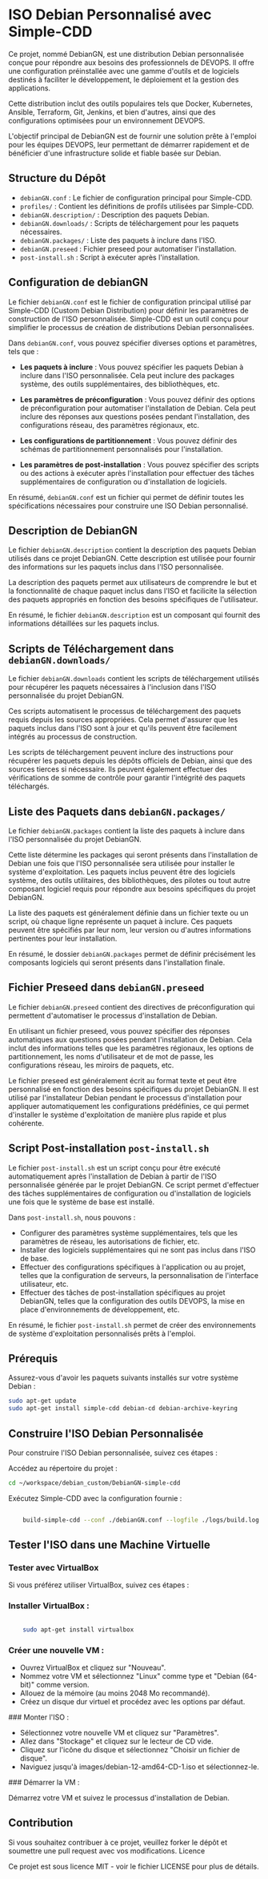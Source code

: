 # ISO Debian Personnalisé avec Simple-CDD

Ce projet, nommé DebianGN, est une distribution Debian personnalisée conçue pour répondre aux besoins des professionnels de DEVOPS. Il offre une configuration préinstallée avec une gamme d'outils et de logiciels destinés à faciliter le développement, le déploiement et la gestion des applications.

Cette distribution inclut des outils populaires tels que Docker, Kubernetes, Ansible, Terraform, Git, Jenkins, et bien d'autres, ainsi que des configurations optimisées pour un environnement DEVOPS. 

L'objectif principal de DebianGN est de fournir une solution prête à l'emploi pour les équipes DEVOPS, leur permettant de démarrer rapidement et de bénéficier d'une infrastructure solide et fiable basée sur Debian.

## Structure du Dépôt

- `debianGN.conf` : Le fichier de configuration principal pour Simple-CDD.
- `profiles/` : Contient les définitions de profils utilisées par Simple-CDD.
- `debianGN.description/` : Description des paquets Debian.
- `debianGN.downloads/` : Scripts de téléchargement pour les paquets nécessaires.
- `debianGN.packages/` : Liste des paquets à inclure dans l'ISO.
- `debianGN.preseed` : Fichier preseed pour automatiser l'installation.
- `post-install.sh` : Script à exécuter après l'installation.

## Configuration de debianGN

Le fichier `debianGN.conf` est le fichier de configuration principal utilisé par Simple-CDD (Custom Debian Distribution) pour définir les paramètres de construction de l'ISO personnalisée. Simple-CDD est un outil conçu pour simplifier le processus de création de distributions Debian personnalisées.

Dans `debianGN.conf`, vous pouvez spécifier diverses options et paramètres, tels que :

- **Les paquets à inclure** : Vous pouvez spécifier les paquets Debian à inclure dans l'ISO personnalisée. Cela peut inclure des packages système, des outils supplémentaires, des bibliothèques, etc.

- **Les paramètres de préconfiguration** : Vous pouvez définir des options de préconfiguration pour automatiser l'installation de Debian. Cela peut inclure des réponses aux questions posées pendant l'installation, des configurations réseau, des paramètres régionaux, etc.

- **Les configurations de partitionnement** : Vous pouvez définir des schémas de partitionnement personnalisés pour l'installation.

- **Les paramètres de post-installation** : Vous pouvez spécifier des scripts ou des actions à exécuter après l'installation pour effectuer des tâches supplémentaires de configuration ou d'installation de logiciels.

En résumé, `debianGN.conf` est un fichier qui permet de définir toutes les spécifications nécessaires pour construire une ISO Debian personnalisé.

## Description de DebianGN

Le fichier `debianGN.description` contient la description des paquets Debian utilisés dans ce projet DebianGN. Cette description est utilisée pour fournir des informations sur les paquets inclus dans l'ISO personnalisée.

La description des paquets permet aux utilisateurs de comprendre le but et la fonctionnalité de chaque paquet inclus dans l'ISO et facilicite la sélection des paquets appropriés en fonction des besoins spécifiques de l'utilisateur.

En résumé, le fichier `debianGN.description` est un composant qui fournit des informations détaillées sur les paquets inclus.

## Scripts de Téléchargement dans `debianGN.downloads/`

Le fichier `debianGN.downloads` contient les scripts de téléchargement utilisés pour récupérer les paquets nécessaires à l'inclusion dans l'ISO personnalisée du projet DebianGN.

Ces scripts automatisent le processus de téléchargement des paquets requis depuis les sources appropriées. Cela permet d'assurer que les paquets inclus dans l'ISO sont à jour et qu'ils peuvent être facilement intégrés au processus de construction.

Les scripts de téléchargement peuvent inclure des instructions pour récupérer les paquets depuis les dépôts officiels de Debian, ainsi que des sources tierces si nécessaire. Ils peuvent également effectuer des vérifications de somme de contrôle pour garantir l'intégrité des paquets téléchargés.

## Liste des Paquets dans `debianGN.packages/`

Le fichier `debianGN.packages` contient la liste des paquets à inclure dans l'ISO personnalisée du projet DebianGN.

Cette liste détermine les packages qui seront présents dans l'installation de Debian une fois que l'ISO personnalisée sera utilisée pour installer le système d'exploitation. Les paquets inclus peuvent être des logiciels système, des outils utilitaires, des bibliothèques, des pilotes ou tout autre composant logiciel requis pour répondre aux besoins spécifiques du projet DebianGN.

La liste des paquets est généralement définie dans un fichier texte ou un script, où chaque ligne représente un paquet à inclure. Ces paquets peuvent être spécifiés par leur nom, leur version ou d'autres informations pertinentes pour leur installation.

En résumé, le dossier `debianGN.packages` permet de définir précisément les composants logiciels qui seront présents dans l'installation finale.

## Fichier Preseed dans `debianGN.preseed`

Le fichier `debianGN.preseed` contient des directives de préconfiguration qui permettent d'automatiser le processus d'installation de Debian.

En utilisant un fichier preseed, vous pouvez spécifier des réponses automatiques aux questions posées pendant l'installation de Debian. Cela inclut des informations telles que les paramètres régionaux, les options de partitionnement, les noms d'utilisateur et de mot de passe, les configurations réseau, les miroirs de paquets, etc.

Le fichier preseed est généralement écrit au format texte et peut être personnalisé en fonction des besoins spécifiques du projet DebianGN. Il est utilisé par l'installateur Debian pendant le processus d'installation pour appliquer automatiquement les configurations prédéfinies, ce qui permet d'installer le système d'exploitation de manière plus rapide et plus cohérente.

## Script Post-installation `post-install.sh`

Le fichier `post-install.sh` est un script conçu pour être exécuté automatiquement après l'installation de Debian à partir de l'ISO personnalisée générée par le projet DebianGN. Ce script permet d'effectuer des tâches supplémentaires de configuration ou d'installation de logiciels une fois que le système de base est installé.

Dans `post-install.sh`, nous pouvons :

- Configurer des paramètres système supplémentaires, tels que les paramètres de réseau, les autorisations de fichier, etc.
- Installer des logiciels supplémentaires qui ne sont pas inclus dans l'ISO de base.
- Effectuer des configurations spécifiques à l'application ou au projet, telles que la configuration de serveurs, la personnalisation de l'interface utilisateur, etc.
- Effectuer des tâches de post-installation spécifiques au projet DebianGN, telles que la configuration des outils DEVOPS, la mise en place d'environnements de développement, etc.

En résumé, le fichier `post-install.sh` permet de créer des environnements de système d'exploitation personnalisés prêts à l'emploi.

## Prérequis

Assurez-vous d'avoir les paquets suivants installés sur votre système Debian :

```sh
sudo apt-get update
sudo apt-get install simple-cdd debian-cd debian-archive-keyring
```

## Construire l'ISO Debian Personnalisée

Pour construire l'ISO Debian personnalisée, suivez ces étapes :

Accédez au répertoire du projet :

```sh
cd ~/workspace/debian_custom/DebianGN-simple-cdd
```

Exécutez Simple-CDD avec la configuration fournie :

```sh

    build-simple-cdd --conf ./debianGN.conf --logfile ./logs/build.log
```

## Tester l'ISO dans une Machine Virtuelle

### Tester avec VirtualBox

Si vous préférez utiliser VirtualBox, suivez ces étapes :

### Installer VirtualBox :

```sh

    sudo apt-get install virtualbox
```

### Créer une nouvelle VM :

- Ouvrez VirtualBox et cliquez sur "Nouveau".
- Nommez votre VM et sélectionnez "Linux" comme type et "Debian (64-bit)" comme version.
- Allouez de la mémoire (au moins 2048 Mo recommandé).
- Créez un disque dur virtuel et procédez avec les options par défaut.

### Monter l'ISO :

- Sélectionnez votre nouvelle VM et cliquez sur "Paramètres".
- Allez dans "Stockage" et cliquez sur le lecteur de CD vide.
- Cliquez sur l'icône du disque et sélectionnez "Choisir un fichier de disque".
- Naviguez jusqu'à images/debian-12-amd64-CD-1.iso et sélectionnez-le.

### Démarrer la VM :

Démarrez votre VM et suivez le processus d'installation de Debian.

## Contribution

Si vous souhaitez contribuer à ce projet, veuillez forker le dépôt et soumettre une pull request avec vos modifications.
Licence

Ce projet est sous licence MIT - voir le fichier LICENSE pour plus de détails.
